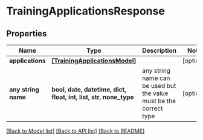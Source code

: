 # TrainingApplicationsResponse


## Properties
Name | Type | Description | Notes
------------ | ------------- | ------------- | -------------
**applications** | [**[TrainingApplicationsModel]**](TrainingApplicationsModel.md) |  | [optional] 
**any string name** | **bool, date, datetime, dict, float, int, list, str, none_type** | any string name can be used but the value must be the correct type | [optional]

[[Back to Model list]](../README.md#documentation-for-models) [[Back to API list]](../README.md#documentation-for-api-endpoints) [[Back to README]](../README.md)


